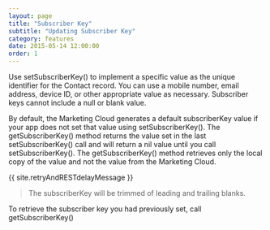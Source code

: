 ```yaml
---
layout: page
title: "Subscriber Key"
subtitle: "Updating Subscriber Key"
category: features
date: 2015-05-14 12:00:00
order: 1
---
```

Use setSubscriberKey() to implement a specific value as the unique identifier for the Contact record. You can use a mobile number, email address, device ID, or other appropriate value as necessary. Subscriber keys cannot include a null or blank value.

By default, the Marketing Cloud generates a default subscriberKey value if your app does not set that value using setSubscriberKey(). The getSubscriberKey() method returns the value set in the last setSubscriberKey() call and will return a nil value until you call setSubscriberKey(). The getSubscriberKey() method retrieves only the local copy of the value and not the value from the Marketing Cloud. 

{{ site.retryAndRESTdelayMessage }}

<script src="https://gist.github.com/sfmc-mobilepushsdk/87841718df45af4354c8.js"></script>

> The subscriberKey will be trimmed of leading and trailing blanks.

To retrieve the subscriber key you had previously set, call getSubscriberKey()

<script src="https://gist.github.com/sfmc-mobilepushsdk/d1f236b27e14fd5596c7.js"></script>
